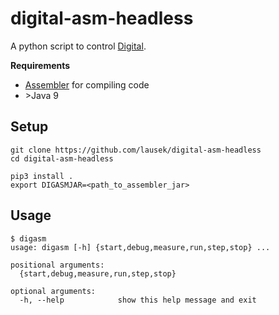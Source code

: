 # digital-asm-headless

A python script to control [Digital](https://github.com/hneemann/Digital).

**Requirements**

- [Assembler](https://github.com/hneemann/Assembler) for compiling code
- &gt;Java 9

## Setup

```
git clone https://github.com/lausek/digital-asm-headless
cd digital-asm-headless

pip3 install .
export DIGASMJAR=<path_to_assembler_jar>
```

## Usage

```
$ digasm
usage: digasm [-h] {start,debug,measure,run,step,stop} ...

positional arguments:
  {start,debug,measure,run,step,stop}

optional arguments:
  -h, --help            show this help message and exit
```
